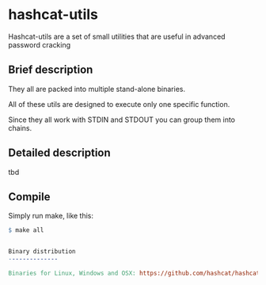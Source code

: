 hashcat-utils
==============

Hashcat-utils are a set of small utilities that are useful in advanced password cracking

Brief description
--------------

They all are packed into multiple stand-alone binaries.

All of these utils are designed to execute only one specific function.

Since they all work with STDIN and STDOUT you can group them into chains.

Detailed description
--------------

tbd

Compile
--------------

Simply run make, like this:

```Makefile
$ make all


Binary distribution
--------------

Binaries for Linux, Windows and OSX: https://github.com/hashcat/hashcat-utils/releases
